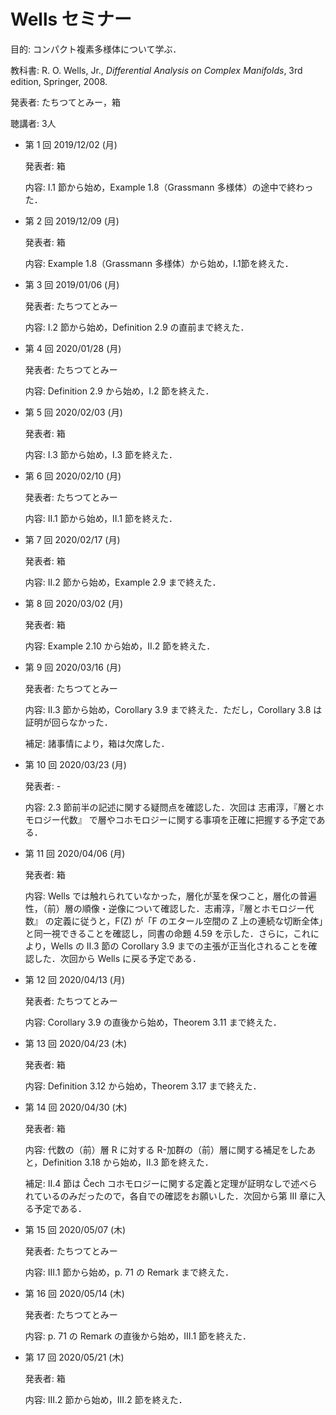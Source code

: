 # Wells セミナー

目的: コンパクト複素多様体について学ぶ．

教科書: R. O. Wells, Jr., *Differential Analysis on Complex Manifolds*, 3rd edition, Springer, 2008.

発表者: たちつてとみー，箱

聴講者: 3人

* 第 1 回 2019/12/02 (月)
    
  発表者: 箱

  内容: I.1 節から始め，Example 1.8（Grassmann 多様体）の途中で終わった．

* 第 2 回 2019/12/09 (月)

  発表者: 箱

  内容: Example 1.8（Grassmann 多様体）から始め，I.1節を終えた．

* 第 3 回 2019/01/06 (月)

  発表者: たちつてとみー

  内容: I.2 節から始め，Definition 2.9 の直前まで終えた．

* 第 4 回 2020/01/28 (月)

  発表者: たちつてとみー

  内容: Definition 2.9 から始め，I.2 節を終えた．

* 第 5 回 2020/02/03 (月)

  発表者: 箱

  内容: I.3 節から始め，I.3 節を終えた．

* 第 6 回 2020/02/10 (月)

  発表者: たちつてとみー

  内容: II.1 節から始め，II.1 節を終えた．

* 第 7 回 2020/02/17 (月)

  発表者: 箱

  内容: II.2 節から始め，Example 2.9 まで終えた．

* 第 8 回 2020/03/02 (月)

  発表者: 箱

  内容: Example 2.10 から始め，II.2 節を終えた．

* 第 9 回 2020/03/16 (月)

  発表者: たちつてとみー

  内容: II.3 節から始め，Corollary 3.9 まで終えた．ただし，Corollary 3.8 は証明が回らなかった．

  補足: 諸事情により，箱は欠席した．

* 第 10 回 2020/03/23 (月)

  発表者: -

  内容: 2.3 節前半の記述に関する疑問点を確認した．次回は 志甫淳，『層とホモロジー代数』 で層やコホモロジーに関する事項を正確に把握する予定である．

* 第 11 回 2020/04/06 (月)

  発表者: 箱

  内容: Wells では触れられていなかった，層化が茎を保つこと，層化の普遍性，（前）層の順像・逆像について確認した．志甫淳，『層とホモロジー代数』 の定義に従うと，F(Z) が「F のエタール空間の Z 上の連続な切断全体」と同一視できることを確認し，同書の命題 4.59 を示した．さらに，これにより，Wells の II.3 節の Corollary 3.9 までの主張が正当化されることを確認した．次回から Wells に戻る予定である．

* 第 12 回 2020/04/13 (月)

  発表者: たちつてとみー

  内容: Corollary 3.9 の直後から始め，Theorem 3.11 まで終えた．

* 第 13 回 2020/04/23 (木)

  発表者: 箱

  内容: Definition 3.12 から始め，Theorem 3.17 まで終えた．

* 第 14 回 2020/04/30 (木)

  発表者: 箱

  内容: 代数の（前）層 R に対する R-加群の（前）層に関する補足をしたあと，Definition 3.18 から始め，II.3 節を終えた．

  補足: II.4 節は Čech コホモロジーに関する定義と定理が証明なしで述べられているのみだったので，各自での確認をお願いした．次回から第 III 章に入る予定である．

* 第 15 回 2020/05/07 (木)

  発表者: たちつてとみー

  内容: III.1 節から始め，p. 71 の Remark まで終えた．

* 第 16 回 2020/05/14 (木)

  発表者: たちつてとみー

  内容: p. 71 の Remark の直後から始め，III.1 節を終えた．

* 第 17 回 2020/05/21 (木)

  発表者: 箱

  内容: III.2 節から始め，III.2 節を終えた．
